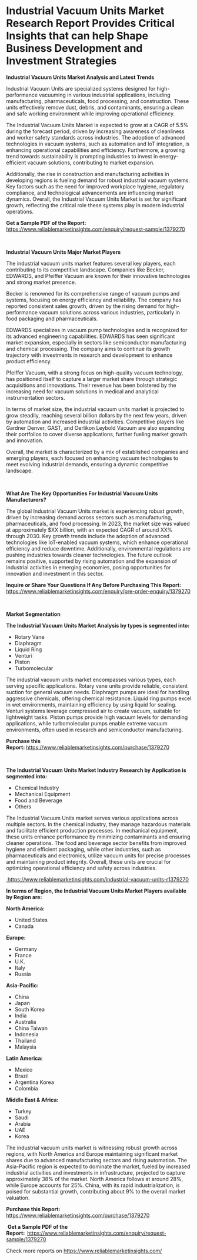 <p><h1>Industrial Vacuum Units Market Research Report Provides Critical Insights that can help Shape Business Development and Investment Strategies</h1></p><p><strong>Industrial Vacuum Units Market Analysis and Latest Trends</strong></p>
<p><p>Industrial Vacuum Units are specialized systems designed for high-performance vacuuming in various industrial applications, including manufacturing, pharmaceuticals, food processing, and construction. These units effectively remove dust, debris, and contaminants, ensuring a clean and safe working environment while improving operational efficiency.</p><p>The Industrial Vacuum Units Market is expected to grow at a CAGR of 5.5% during the forecast period, driven by increasing awareness of cleanliness and worker safety standards across industries. The adoption of advanced technologies in vacuum systems, such as automation and IoT integration, is enhancing operational capabilities and efficiency. Furthermore, a growing trend towards sustainability is prompting industries to invest in energy-efficient vacuum solutions, contributing to market expansion.</p><p>Additionally, the rise in construction and manufacturing activities in developing regions is fueling demand for robust industrial vacuum systems. Key factors such as the need for improved workplace hygiene, regulatory compliance, and technological advancements are influencing market dynamics. Overall, the Industrial Vacuum Units Market is set for significant growth, reflecting the critical role these systems play in modern industrial operations.</p></p>
<p><strong>Get a Sample PDF of the Report:&nbsp;</strong> <a href="https://www.reliablemarketinsights.com/enquiry/request-sample/1379270?utm_campaign=3571&utm_medium=2&utm_source=Github&utm_content=ia&utm_term=09042025&utm_id=industrial-vacuum-units">https://www.reliablemarketinsights.com/enquiry/request-sample/1379270</a></p>
<p>&nbsp;</p>
<p><strong>Industrial Vacuum Units Major Market Players</strong></p>
<p><p>The industrial vacuum units market features several key players, each contributing to its competitive landscape. Companies like Becker, EDWARDS, and Pfeiffer Vacuum are known for their innovative technologies and strong market presence. </p><p>Becker is renowned for its comprehensive range of vacuum pumps and systems, focusing on energy efficiency and reliability. The company has reported consistent sales growth, driven by the rising demand for high-performance vacuum solutions across various industries, particularly in food packaging and pharmaceuticals.</p><p>EDWARDS specializes in vacuum pump technologies and is recognized for its advanced engineering capabilities. EDWARDS has seen significant market expansion, especially in sectors like semiconductor manufacturing and chemical processing. The company aims to continue its growth trajectory with investments in research and development to enhance product efficiency.</p><p>Pfeiffer Vacuum, with a strong focus on high-quality vacuum technology, has positioned itself to capture a larger market share through strategic acquisitions and innovations. Their revenue has been bolstered by the increasing need for vacuum solutions in medical and analytical instrumentation sectors.</p><p>In terms of market size, the industrial vacuum units market is projected to grow steadily, reaching several billion dollars by the next few years, driven by automation and increased industrial activities. Competitive players like Gardner Denver, GAST, and Oerlikon Leybold Vacuum are also expanding their portfolios to cover diverse applications, further fueling market growth and innovation.</p><p>Overall, the market is characterized by a mix of established companies and emerging players, each focused on enhancing vacuum technologies to meet evolving industrial demands, ensuring a dynamic competitive landscape.</p></p>
<p>&nbsp;</p>
<p><strong>What Are The Key Opportunities For Industrial Vacuum Units Manufacturers?</strong></p>
<p><p>The global Industrial Vacuum Units market is experiencing robust growth, driven by increasing demand across sectors such as manufacturing, pharmaceuticals, and food processing. In 2023, the market size was valued at approximately $XX billion, with an expected CAGR of around XX% through 2030. Key growth trends include the adoption of advanced technologies like IoT-enabled vacuum systems, which enhance operational efficiency and reduce downtime. Additionally, environmental regulations are pushing industries towards cleaner technologies. The future outlook remains positive, supported by rising automation and the expansion of industrial activities in emerging economies, posing opportunities for innovation and investment in this sector.</p></p>
<p><strong>Inquire or Share Your Questions If Any Before Purchasing This Report:</strong> <a href="https://www.reliablemarketinsights.com/enquiry/pre-order-enquiry/1379270?utm_campaign=3571&utm_medium=2&utm_source=Github&utm_content=ia&utm_term=09042025&utm_id=industrial-vacuum-units">https://www.reliablemarketinsights.com/enquiry/pre-order-enquiry/1379270</a></p>
<p>&nbsp;</p>
<p><strong>Market Segmentation</strong></p>
<p><strong>The Industrial Vacuum Units Market Analysis by types is segmented into:</strong></p>
<p><ul><li>Rotary Vane</li><li>Diaphragm</li><li>Liquid Ring</li><li>Venturi</li><li>Piston</li><li>Turbomolecular</li></ul></p>
<p><p>The industrial vacuum units market encompasses various types, each serving specific applications. Rotary vane units provide reliable, consistent suction for general vacuum needs. Diaphragm pumps are ideal for handling aggressive chemicals, offering chemical resistance. Liquid ring pumps excel in wet environments, maintaining efficiency by using liquid for sealing. Venturi systems leverage compressed air to create vacuum, suitable for lightweight tasks. Piston pumps provide high vacuum levels for demanding applications, while turbomolecular pumps enable extreme vacuum environments, often used in research and semiconductor manufacturing.</p></p>
<p><strong>Purchase this Report:&nbsp;</strong><a href="https://www.reliablemarketinsights.com/purchase/1379270?utm_campaign=3571&utm_medium=2&utm_source=Github&utm_content=ia&utm_term=09042025&utm_id=industrial-vacuum-units">https://www.reliablemarketinsights.com/purchase/1379270</a></p>
<p>&nbsp;</p>
<p><strong>The Industrial Vacuum Units Market Industry Research by Application is segmented into:</strong></p>
<p><ul><li>Chemical Industry</li><li>Mechanical Equipment</li><li>Food and Beverage</li><li>Others</li></ul></p>
<p><p>The Industrial Vacuum Units market serves various applications across multiple sectors. In the chemical industry, they manage hazardous materials and facilitate efficient production processes. In mechanical equipment, these units enhance performance by minimizing contaminants and ensuring cleaner operations. The food and beverage sector benefits from improved hygiene and efficient packaging, while other industries, such as pharmaceuticals and electronics, utilize vacuum units for precise processes and maintaining product integrity. Overall, these units are crucial for optimizing operational efficiency and safety across industries.</p></p>
<p><a href="https://www.reliablemarketinsights.com/industrial-vacuum-units-r1379270?utm_campaign=3571&utm_medium=2&utm_source=Github&utm_content=ia&utm_term=09042025&utm_id=industrial-vacuum-units">&nbsp;https://www.reliablemarketinsights.com/industrial-vacuum-units-r1379270</a></p>
<p><strong>In terms of Region, the Industrial Vacuum Units Market Players available by Region are:</strong></p>
<p>
    <p> <strong> North America: </strong>
        <ul>
            <li>United States</li>
            <li>Canada</li>
        </ul>
        </p> 
    <p> <strong> Europe: </strong>
        <ul>
            <li>Germany</li>
            <li>France</li>
            <li>U.K.</li>
            <li>Italy</li>
            <li>Russia</li>
        </ul>
        </p> 
    <p> <strong> Asia-Pacific: </strong>
        <ul>
            <li>China</li>
            <li>Japan</li>
            <li>South Korea</li>
            <li>India</li>
            <li>Australia</li>
            <li>China Taiwan</li>
            <li>Indonesia</li>
            <li>Thailand</li>
            <li>Malaysia</li>
        </ul>
        </p> 
    <p> <strong> Latin America: </strong>
        <ul>
            <li>Mexico</li>
            <li>Brazil</li>
            <li>Argentina Korea</li>
            <li>Colombia</li>
        </ul>
        </p> 
    <p> <strong> Middle East & Africa: </strong>
        <ul>
            <li>Turkey</li>
            <li>Saudi</li>
            <li>Arabia</li>
            <li>UAE</li>
            <li>Korea</li>
        </ul>
    </p>
    </p>
<p><p>The industrial vacuum units market is witnessing robust growth across regions, with North America and Europe maintaining significant market shares due to advanced manufacturing sectors and rising automation. The Asia-Pacific region is expected to dominate the market, fueled by increased industrial activities and investments in infrastructure, projected to capture approximately 38% of the market. North America follows at around 28%, while Europe accounts for 25%. China, with its rapid industrialization, is poised for substantial growth, contributing about 9% to the overall market valuation.</p></p>
<p><strong>Purchase this Report: </strong><a href="https://www.reliablemarketinsights.com/purchase/1379270?utm_campaign=3571&utm_medium=2&utm_source=Github&utm_content=ia&utm_term=09042025&utm_id=industrial-vacuum-units">https://www.reliablemarketinsights.com/purchase/1379270</a></p>
<p>&nbsp;<strong>Get a Sample PDF of the Report:&nbsp;&nbsp;</strong><a href="https://www.reliablemarketinsights.com/enquiry/request-sample/1379270?utm_campaign=3571&utm_medium=2&utm_source=Github&utm_content=ia&utm_term=09042025&utm_id=industrial-vacuum-units">https://www.reliablemarketinsights.com/enquiry/request-sample/1379270</a></p>
<p><strong></strong></p>
<p>Check more reports on <a href="https://www.reliablemarketinsights.com/?utm_campaign=3571&utm_medium=2&utm_source=Github&utm_content=ia&utm_term=09042025&utm_id=industrial-vacuum-units">https://www.reliablemarketinsights.com/</a></p>